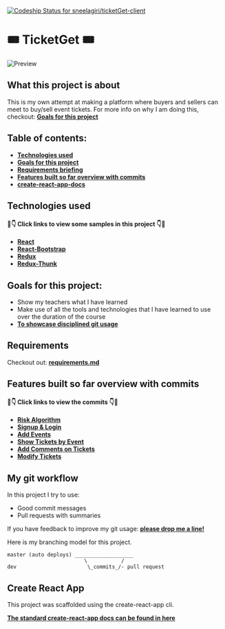 [![Codeship Status for sneelagiri/ticketGet-client](https://app.codeship.com/projects/e69e3f60-5260-0138-0dea-6ada19186fd1/status?branch=master)](https://app.codeship.com/projects/390430)

# 🎟️ TicketGet 🎟️

![Preview](https://i.imgur.com/sr0gVYK.png)

## What this project is about
This is my own attempt at making a platform where buyers and sellers can meet to buy/sell event tickets. For more info on why I am doing this, checkout: **[Goals for this project](#goals-for-this-project)** 

## Table of contents: 
- **[Technologies used](#technologies-used)**
- **[Goals for this project](#goals-for-this-project)**
- **[Requirements briefing](#requirements)**
- **[Features built so far overview with commits](#features-built-so-far-overview-with-commits)**
- **[create-react-app-docs](#create-react-app)**

## Technologies used

#### 👀👇 Click links to view some samples in this project 👇👀

- **[React](./src/components/Events/EventContainer.js)**
- **[React-Bootstrap](./src/App.js)**  
- **[Redux](./src/reducers/index.js)**  
- **[Redux-Thunk](./src/actions/events.js)**
 

## Goals for this project:

- Show my teachers what I have learned 
- Make use of all the tools and technologies that I have learned to use over the duration of the course
- **[To showcase disciplined git usage](#my-git-workflow)**

## Requirements

Checkout out: **[requirements.md](./requirements.md)**

## Features built so far overview with commits

#### 👀👇 Click links to view the commits 👇👀

- **[Risk Algorithm](https://github.com/sneelagiri/ticketGet-server/commit/f89d74ee7b4d4651b0d939b0459eca51c13e8437)**
- **[Signup & Login](https://github.com/sneelagiri/ticketGet-client/commit/21d346ac2fab6fdace6d664155075ebd7044404a)**
- **[Add Events](https://github.com/sneelagiri/ticketGet-client/commit/ffaf444d538448f7f2a60cabd589e1a2a8b618d5)**
- **[Show Tickets by Event](https://github.com/sneelagiri/ticketGet-client/commit/0665f5259a627b4eceafc93df16c95a1eabbc431)**
- **[Add Comments on Tickets](https://github.com/sneelagiri/ticketGet-client/commit/103486bd73c7c5b110d28b3657fa52858e356b83)**
- **[Modify Tickets](https://github.com/sneelagiri/ticketGet-client/commit/698845b7ad956a4f000ed7313657d9f03e065229)**

## My git workflow

In this project I try to use:

- Good commit messages
- Pull requests with summaries

If you have feedback to improve my git usage: **[please drop me a line!](https://www.linkedin.com/in/shashank-neelagiri/)** 

Here is my branching model for this project.

```
master (auto deploys) ___________________
                         \           /
dev                       \_commits_/- pull request
```

## Create React App

This project was scaffolded using the create-react-app cli. 

**[The standard create-react-app docs can be found in here](./create-react-app-docs.md)**

